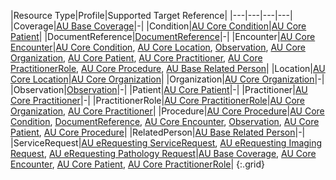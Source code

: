 |Resource Type|Profile|Supported Target Reference|
|---|---|---|---|
|Coverage|[AU Base Coverage](https://build.fhir.org/ig/hl7au/au-fhir-base/StructureDefinition-au-coverage.html)|-|
|Condition|[AU Core Condition](https://build.fhir.org/ig/hl7au/au-fhir-core/StructureDefinition-au-core-condition.html)|[AU Core Patient](https://build.fhir.org/ig/hl7au/au-fhir-core/StructureDefinition-au-core-patient.html)|
|DocumentReference|[DocumentReference](http://hl7.org/fhir/R4/documentreference.html)|-|
|Encounter|[AU Core Encounter](https://build.fhir.org/ig/hl7au/au-fhir-core/StructureDefinition-au-core-encounter.html)|[AU Core Condition](https://build.fhir.org/ig/hl7au/au-fhir-core/StructureDefinition-au-core-condition.html), [AU Core Location](https://build.fhir.org/ig/hl7au/au-fhir-core/StructureDefinition-au-core-location.html), [Observation](http://hl7.org/fhir/R4/observation.html), [AU Core Organization](https://build.fhir.org/ig/hl7au/au-fhir-core/StructureDefinition-au-core-organization.html), [AU Core Patient](https://build.fhir.org/ig/hl7au/au-fhir-core/StructureDefinition-au-core-patient.html), [AU Core Practitioner](https://build.fhir.org/ig/hl7au/au-fhir-core/StructureDefinition-au-core-practitioner.html), [AU Core PractitionerRole](https://build.fhir.org/ig/hl7au/au-fhir-core/StructureDefinition-au-core-practitionerrole.html), [AU Core Procedure](https://build.fhir.org/ig/hl7au/au-fhir-core/StructureDefinition-au-core-procedure.html), [AU Base Related Person](https://build.fhir.org/ig/hl7au/au-fhir-base/StructureDefinition-au-relatedperson.html)|
|Location|[AU Core Location](https://build.fhir.org/ig/hl7au/au-fhir-core/StructureDefinition-au-core-location.html)|[AU Core Organization](https://build.fhir.org/ig/hl7au/au-fhir-core/StructureDefinition-au-core-organization.html)|
|Organization|[AU Core Organization](https://build.fhir.org/ig/hl7au/au-fhir-core/StructureDefinition-au-core-organization.html)|-|
|Observation|[Observation](http://hl7.org/fhir/R4/observation.html)|-|
|Patient|[AU Core Patient](https://build.fhir.org/ig/hl7au/au-fhir-core/StructureDefinition-au-core-patient.html)|-|
|Practitioner|[AU Core Practitioner](https://build.fhir.org/ig/hl7au/au-fhir-core/StructureDefinition-au-core-practitioner.html)|-|
|PractitionerRole|[AU Core PractitionerRole](https://build.fhir.org/ig/hl7au/au-fhir-core/StructureDefinition-au-core-practitionerrole.html)|[AU Core Organization](https://build.fhir.org/ig/hl7au/au-fhir-core/StructureDefinition-au-core-organization.html), [AU Core Practitioner](https://build.fhir.org/ig/hl7au/au-fhir-core/StructureDefinition-au-core-practitioner.html)|
|Procedure|[AU Core Procedure](https://build.fhir.org/ig/hl7au/au-fhir-core/StructureDefinition-au-core-procedure.html)|[AU Core Condition](https://build.fhir.org/ig/hl7au/au-fhir-core/StructureDefinition-au-core-condition.html), [DocumentReference](http://hl7.org/fhir/R4/documentreference.html), [AU Core Encounter](https://build.fhir.org/ig/hl7au/au-fhir-core/StructureDefinition-au-core-encounter.html), [Observation](http://hl7.org/fhir/R4/observation.html), [AU Core Patient](https://build.fhir.org/ig/hl7au/au-fhir-core/StructureDefinition-au-core-patient.html), [AU Core Procedure](https://build.fhir.org/ig/hl7au/au-fhir-core/StructureDefinition-au-core-procedure.html)|
|RelatedPerson|[AU Base Related Person](https://build.fhir.org/ig/hl7au/au-fhir-base/StructureDefinition-au-relatedperson.html)|-|
|ServiceRequest|[AU eRequesting ServiceRequest](StructureDefinition-au-erequesting-servicerequest.html), [AU eRequesting Imaging Request](StructureDefinition-au-erequesting-servicerequest-imag.html), [AU eRequesting Pathology Request](StructureDefinition-au-erequesting-servicerequest-path.html)|[AU Base Coverage](https://build.fhir.org/ig/hl7au/au-fhir-base/StructureDefinition-au-coverage.html), [AU Core Encounter](https://build.fhir.org/ig/hl7au/au-fhir-core/StructureDefinition-au-core-encounter.html), [AU Core Patient](https://build.fhir.org/ig/hl7au/au-fhir-core/StructureDefinition-au-core-patient.html), [AU Core PractitionerRole](https://build.fhir.org/ig/hl7au/au-fhir-core/StructureDefinition-au-core-practitionerrole.html)|
{:.grid}